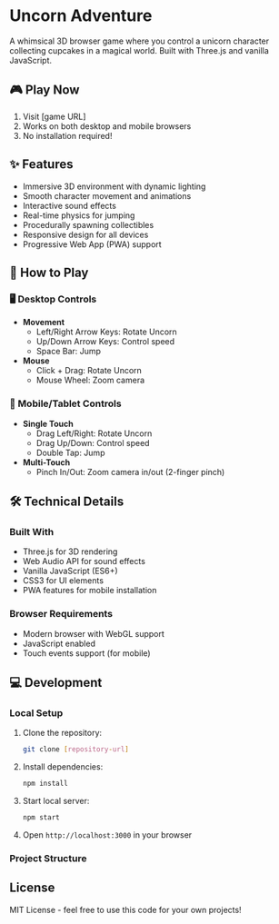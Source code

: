 # Uncorn Adventure

A whimsical 3D browser game where you control a unicorn character collecting cupcakes in a magical world. Built with Three.js and vanilla JavaScript.

## 🎮 Play Now

1. Visit [game URL]
2. Works on both desktop and mobile browsers
3. No installation required!

## ✨ Features

- Immersive 3D environment with dynamic lighting
- Smooth character movement and animations
- Interactive sound effects
- Real-time physics for jumping
- Procedurally spawning collectibles
- Responsive design for all devices
- Progressive Web App (PWA) support

## 🎯 How to Play

### 🖥️ Desktop Controls
- **Movement**
  - Left/Right Arrow Keys: Rotate Uncorn
  - Up/Down Arrow Keys: Control speed
  - Space Bar: Jump
- **Mouse**
  - Click + Drag: Rotate Uncorn
  - Mouse Wheel: Zoom camera

### 📱 Mobile/Tablet Controls
- **Single Touch**
  - Drag Left/Right: Rotate Uncorn
  - Drag Up/Down: Control speed
  - Double Tap: Jump
- **Multi-Touch**
  - Pinch In/Out: Zoom camera in/out (2-finger pinch)

## 🛠️ Technical Details

### Built With
- Three.js for 3D rendering
- Web Audio API for sound effects
- Vanilla JavaScript (ES6+)
- CSS3 for UI elements
- PWA features for mobile installation

### Browser Requirements
- Modern browser with WebGL support
- JavaScript enabled
- Touch events support (for mobile)

## 💻 Development

### Local Setup
1. Clone the repository:
   ```bash
   git clone [repository-url]
   ```
2. Install dependencies:
   ```bash
   npm install
   ```
3. Start local server:
   ```bash
   npm start
   ```
4. Open `http://localhost:3000` in your browser

### Project Structure

## License

MIT License - feel free to use this code for your own projects!